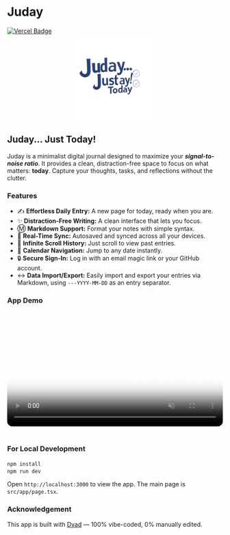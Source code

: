 # Juday

<a href="https://juday.vercel.app/" target="_blank" rel="noopener noreferrer">
  <img src="https://deploy-badge.vercel.app/vercel/juday" alt="Vercel Badge"/>
</a>

<div align="center">
  <img src="public/Juday-logo.png" alt="Juday Logo" width="200"/>
</div>

## Juday... Just Today!

Juday is a minimalist digital journal designed to maximize your ***signal-to-noise ratio***. It provides a clean, distraction-free space to focus on what matters: **today**. Capture your thoughts, tasks, and reflections without the clutter.

### Features

*   ✍️ **Effortless Daily Entry:** A new page for today, ready when you are.
*   ✨ **Distraction-Free Writing:** A clean interface that lets you focus.
*   Ⓜ️ **Markdown Support:** Format your notes with simple syntax.
*   🔄 **Real-Time Sync:** Autosaved and synced across all your devices.
*   📜 **Infinite Scroll History:** Just scroll to view past entries.
*   📅 **Calendar Navigation:** Jump to any date instantly.
*   🔒 **Secure Sign-In:** Log in with an email magic link or your GitHub account.
*   ↔️ **Data Import/Export:** Easily import and export your entries via Markdown, using `---YYYY-MM-DD` as an entry separator.

### App Demo

<div align="center">
  <video controls muted autoplay loop playsinline poster="public/Juday-logo-simple.png" style="width:100%; max-width:800px; border-radius: 12px; margin: 1rem 0;">
    <source src="public/juday-demo.mp4" type="video/mp4">
    Your browser does not support the video tag.
  </video>
</div>

### For Local Development

```bash
npm install
npm run dev
```

Open `http://localhost:3000` to view the app. The main page is `src/app/page.tsx`.

### Acknowledgement

This app is built with [Dyad](https://github.com/dyad-sh/dyad) — 100% vibe-coded, 0% manually edited.